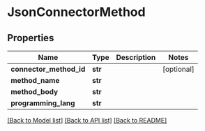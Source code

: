 # JsonConnectorMethod

## Properties
Name | Type | Description | Notes
------------ | ------------- | ------------- | -------------
**connector_method_id** | **str** |  | [optional] 
**method_name** | **str** |  | 
**method_body** | **str** |  | 
**programming_lang** | **str** |  | 

[[Back to Model list]](../README.md#documentation-for-models) [[Back to API list]](../README.md#documentation-for-api-endpoints) [[Back to README]](../README.md)


